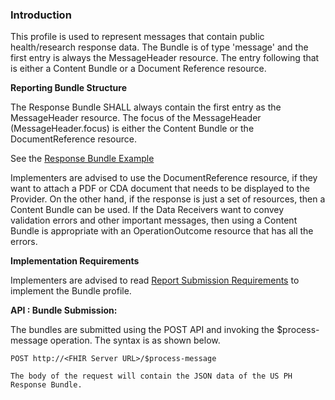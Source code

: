 ### Introduction

This profile is used to represent messages that contain public health/research response data. The Bundle is of type 'message' and the first entry is always the MessageHeader resource. The entry following that is either a Content Bundle or a Document Reference resource.

**Reporting Bundle Structure**

The Response Bundle SHALL always contain the first entry as the MessageHeader resource.
The focus of the MessageHeader (MessageHeader.focus) is either the Content Bundle or the DocumentReference resource.

See the [Response Bundle Example](Bundle-response-bundle-example.json.html)

Implementers are advised to use the DocumentReference resource, if they want to attach a PDF or CDA document that needs to be displayed to the Provider. On the other hand, if the response is just a set of resources, then a Content Bundle can be used. If the Data Receivers want to convey validation errors and other important messages, then using a Content Bundle is appropriate with an OperationOutcome resource that has all the errors.


**Implementation Requirements**

Implementers are advised to read [Report Submission Requirements](reportsubmission.html) to implement the Bundle profile.


**API : Bundle Submission:**

The bundles are submitted using the POST API and invoking the $process-message operation. The syntax is as shown below.

```
POST http://<FHIR Server URL>/$process-message

The body of the request will contain the JSON data of the US PH Response Bundle.
```

